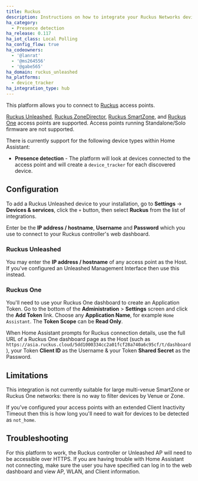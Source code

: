 ```yaml
---
title: Ruckus
description: Instructions on how to integrate your Ruckus Networks device into Home Assistant.
ha_category:
  - Presence detection
ha_release: 0.117
ha_iot_class: Local Polling
ha_config_flow: true
ha_codeowners:
  - '@lanrat'
  - '@ms264556'
  - '@gabe565'
ha_domain: ruckus_unleashed
ha_platforms:
  - device_tracker
ha_integration_type: hub
---
```


This platform allows you to connect to [Ruckus](https://www.ruckusnetworks.com/) access points.

[Ruckus Unleashed](https://www.ruckusnetworks.com/products/network-control-and-management/controller-less/),
[Ruckus ZoneDirector](https://support.ruckuswireless.com/products/73),
[Ruckus SmartZone](https://www.ruckusnetworks.com/products/network-control-and-management/network-controllers/),
and [Ruckus One](https://www.ruckusnetworks.com/products/network-control-and-management/cloud-managed/)
access points are supported. Access points running Standalone/Solo firmware are not supported.

There is currently support for the following device types within Home Assistant:

- **Presence detection** - The platform will look at devices connected to the access point and will
create a `device_tracker` for each discovered device.

## Configuration

To add a Ruckus Unleashed device to your installation, go to **Settings** -> **Devices & services**,
click the `+` button, then select **Ruckus** from the list of integrations.

Enter be the **IP address / hostname**, **Username** and **Password** which you use to connect
to your Ruckus controller's web dashboard.

### Ruckus Unleashed

You may enter the **IP address / hostname** of any access point as the Host.
If you've configured an Unleashed Management Interface then use this instead.

### Ruckus One

You'll need to use your Ruckus One dashboard to create an Application Token. Go to the bottom of the
**Administration** > **Settings** screen and click the **Add Token** link. Choose any
**Application Name**, for example `Home Assistant`. The **Token Scope** can be **Read Only**.

When Home Assistant prompts for Ruckus connection details, use the full URL of a Ruckus One
dashboard page as the Host (such as `https://asia.ruckus.cloud/5dd1000334cc2a01fcf28a740a6c95cf/t/dashboard`),
your Token **Client ID** as the Username & your Token **Shared Secret** as the Password.

## Limitations

This integration is not currently suitable for large multi-venue SmartZone or Ruckus One networks: there
is no way to filter devices by Venue or Zone.

If you've configured your access points with an extended Client Inactivity Timeout then this is how long
you'll need to wait for devices to be detected as `not_home`.

## Troubleshooting

For this platform to work, the Ruckus controller or Unleashed AP will need to be accessible over HTTPS.
If you are having trouble with Home Assistant not connecting, make sure the user you have specified
can log in to the web dashboard and view AP, WLAN, and Client information.
